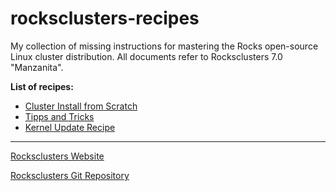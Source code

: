 # rocksclusters-recipes
My collection of missing instructions for mastering the Rocks open-source Linux cluster distribution. All documents refer to Rocksclusters 7.0 "Manzanita".

**List of recipes:**

- [Cluster Install from Scratch](https://github.com/KritzelKratzel/rocksclusters-recipes/blob/master/install/README.md)
- [Tipps and Tricks](https://github.com/KritzelKratzel/rocksclusters-recipes/blob/master/general/README.md)
-  [Kernel Update Recipe](https://github.com/KritzelKratzel/rocksclusters-recipes/blob/master/kernel/README.md)

------

[Rocksclusters Website](http://www.rocksclusters.org)

[Rocksclusters Git Repository](https://github.com/rocksclusters)

